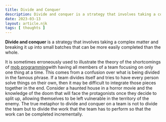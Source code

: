 ```yaml
---
title: Divide and Conquer
description: Divide and conquer is a strategy that involves taking a complex matter and breaking it up into small batches that can be more easily completed than the whole.
date: 2023-03-13
layout: article.njk
tags: [ thoughts ]
---
```

**Divide and conquer** is a strategy that involves taking a complex matter and breaking it up into small batches that can be more easily completed than the whole.

It is sometimes erroneously used to illustrate the theory of the shortcomings of [mob programming](/mob-programming)with having all members of a team focusing on only one thing at a time. This comes from a confusion over what is being divided in the famous phrase. If a team divides itself and tries to have every person solve things on their own, then it may be difficult to integrate those pieces together in the end. Consider a haunted house in a horror movie and the knowledge of the doom that will face the protagonists once they decide to split up, allowing themselves to be left vulnerable in the territory of the enemy. The true metaphor to divide and conquer on a team is not to divide the team but to divide the work that the team has to perform so that the work can be completed incrementally.